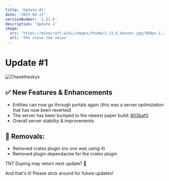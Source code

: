 ```yaml
---
title: 'Update #1'
date: '2025-06-22'
versionNumber: '1.21.6'
description: 'Update 1'
image:
  src: 'https://minecraft.wiki/images/thumb/1.21.6_banner.jpg/560px-1.21.6_banner.jpg?070a1'
  alt: 'The chase the skies'
---
```


# Update #1

![Chasetheskys](https://minecraft.wiki/images/thumb/Chase_the_Skies_Key_Art.jpg/600px-Chase_the_Skies_Key_Art.jpg?e71ad)

## ✅ New Features & Enhancements

- Entities can now go through portals again (this was a server optimization that has now been reverted)
- The server has been bumped to the newest paper build: [803baf0](https://github.com/PaperMC/Paper/commit/803baf0ba697630802f8b7a85666463e6092e6c0)
- Overall server stability & improvements

## 📎 Removals:

- Removed crates plugin (*no one was using it*)
- Removed plugin dependacies for the crates plugin

TNT Duping may return next update? 👀

And that's it! Please stick around for future updates!
